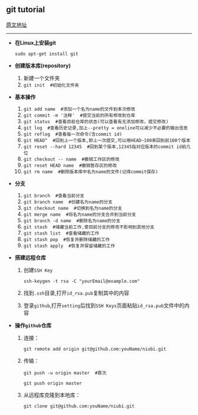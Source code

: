 ## git tutorial

[原文地址](https://www.liaoxuefeng.com/wiki/896043488029600)

***

* **在Linux上安装git**

  `sudo apt-get install git`

  

* **创建版本库(repository)**

  1. 新建一个文件夹
  2. `git init  #初始化文件夹`

  

* **基本操作**

  1. `git add name  #添加一个名为name的文件到本次修改`
  2. `git commit -m '注释'  #提交当前的所有修改到仓库`
  3. `git status  #查看目前仓库的状态(可以查看有无添加修改，提交修改)`
  4. `git log  #查看历史记录,加上--pretty = oneline可以减少不必要的输出信息`
  5. `git reflog  #查看每一次命令(含commit id)`
  6. `git HEAD^  #回到上一个版本,即上一次提交,可以用HEAD~100来回到前100个版本`
  7. `git reset --hard 12345  #回到某个版本,12345指对应版本的commit id前几位 `
  8. `git checkout -- name  #撤销工作区的修改`
  9. `git reset HEAD name  #撤销暂存区的修改`
  10. `git rm name  #删除版本库中名为name的文件(记得commit保存)`

  

* **分支**

  1. `git branch  #查看当前分支`
  2. `git branch name  #创建名为name的分支`
  3. `git checkout name  #切换到名为name的分支`
  4. `git merge name  #将名为name的分支合并到当前分支`
  5. `git branch -d name  #删除名为name的分支`
  6. `git stash  #储藏当前工作,使目前分支的修改不影响到其他分支`
  7. `git stash list  #查看储藏的工作`
  8. `git stash pop  #恢复并删除储藏的工作`
  9. `git stash apply  #恢复并保留储藏的工作`

  

* **搭建远程仓库**

  1. 创建`SSH Key`

     `ssh-keygen -t rsa -C "yourEmail@example.com"`

  2. 找到`.ssh`目录,打开`id_rsa.pub`复制其中的内容

  3. 登录`github`,打开`setting`后找到`SSH Keys`页面粘贴`id_rsa.pub`文件中的内容

  

* **操作`github`仓库**

  1. 连接：

     `git remote add origin git@github.com:youName/niubi.git`

  2. 传输：

     `git push -u origin master  #首次`

     `git push origin master`

  3. 从远程库克隆到本地库：

     `git clone git@github.com:youName/niubi.git`

  

